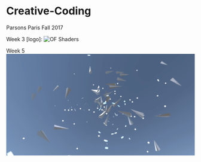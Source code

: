 # Creative-Coding
Parsons Paris Fall 2017

Week 3
[logo]:
![OF Shaders](https://github.com/baice963/Creative-Coding/blob/master/homework_week3/giphy-downsized-large.gif?raw=true "Logo Title Text 1")

Week 5
[![Paper Planes Video](https://github.com/baice963/Creative-Coding/blob/master/homework_week5/Assets/Screen%20Shot%202017-10-08%20at%2015.02.40.png?raw=true)](  https://vimeo.com/237278637)

  
  
  
